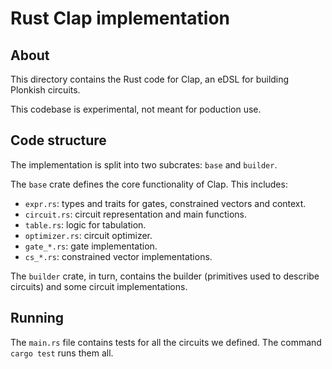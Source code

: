 # Rust Clap implementation

## About

This directory contains the Rust code for Clap, an eDSL for building Plonkish circuits.

This codebase is experimental, not meant for poduction use.

## Code structure

The implementation is split into two subcrates: `base` and `builder`.

The `base` crate defines the core functionality of Clap. This includes:

- `expr.rs`: types and traits for gates, constrained vectors and context.
- `circuit.rs`: circuit representation and main functions.
- `table.rs`: logic for tabulation.
- `optimizer.rs`: circuit optimizer.
- `gate_*.rs`: gate implementation.
- `cs_*.rs`: constrained vector implementations.

The `builder` crate, in turn, contains the builder (primitives used to describe circuits) and some circuit implementations.

## Running

The `main.rs` file contains tests for all the circuits we defined.
The command `cargo test` runs them all.
